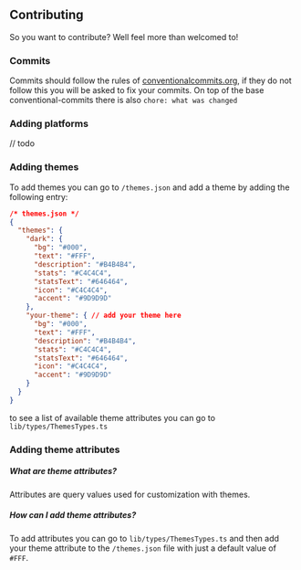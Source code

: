## Contributing
So you want to contribute? Well feel more than welcomed to!

### Commits
Commits should follow the rules of [conventionalcommits.org](https://www.conventionalcommits.org/en/v1.0.0/), if they do not follow this you will be asked to fix your commits. On top of the base conventional-commits there is also `chore: what was changed`

### Adding platforms

// todo

### Adding themes

To add themes you can go to `/themes.json` and add a theme by adding the following entry:

```json
/* themes.json */
{
  "themes": {
    "dark": {
      "bg": "#000",
      "text": "#FFF",
      "description": "#B4B4B4",
      "stats": "#C4C4C4",
      "statsText": "#646464",
      "icon": "#C4C4C4",
      "accent": "#9D9D9D"
    },
    "your-theme": { // add your theme here 
      "bg": "#000",
      "text": "#FFF",
      "description": "#B4B4B4",
      "stats": "#C4C4C4",
      "statsText": "#646464",
      "icon": "#C4C4C4",
      "accent": "#9D9D9D"
    }
  }
}

```

to see a list of available theme attributes you can go to `lib/types/ThemesTypes.ts`


### Adding theme attributes

##### What are theme attributes?
Attributes are query values used for customization with themes.

##### How can I add theme attributes?
To add attributes you can go to `lib/types/ThemesTypes.ts` and then add your theme attribute to the `/themes.json` file with just a default value of `#FFF`.
